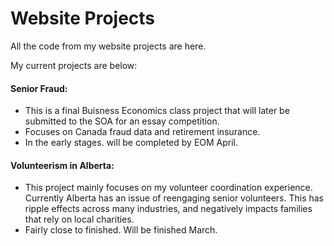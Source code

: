 # Website Projects

All the code from my website projects are here.

My current projects are below:

#### Senior Fraud:
- This is a final Buisness Economics class project that will later be submitted to the SOA for an essay competition.
- Focuses on Canada fraud data and retirement insurance.
- In the early stages. will be completed by EOM April.


#### Volunteerism in Alberta:
- This project mainly focuses on my volunteer coordination experience. Currently Alberta has an issue of reengaging senior volunteers. This has ripple effects across many industries, and negatively impacts families that rely on local charities.
- Fairly close to finished. Will be finished March.


